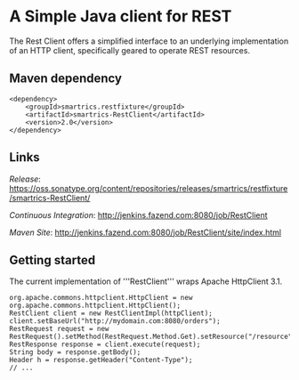 A Simple Java client for REST
=============================

The Rest Client offers a simplified interface to an underlying implementation of an HTTP client, 
specifically geared to operate REST resources.

Maven dependency
----------------
	<dependency>
		<groupId>smartrics.restfixture</groupId>
		<artifactId>smartrics-RestClient</artifactId>
		<version>2.0</version>
	</dependency>

Links
-----

*Release*: https://oss.sonatype.org/content/repositories/releases/smartrics/restfixture/smartrics-RestClient/

*Continuous Integration*: http://jenkins.fazend.com:8080/job/RestClient

*Maven Site*: http://jenkins.fazend.com:8080/job/RestClient/site/index.html

Getting started
---------------

The current implementation of '''RestClient''' wraps Apache HttpClient 3.1.

	org.apache.commons.httpclient.HttpClient = new org.apache.commons.httpclient.HttpClient();
	RestClient client = new RestClientImpl(httpClient);
	client.setBaseUrl("http://mydomain.com:8080/orders");
	RestRequest request = new RestRequest().setMethod(RestRequest.Method.Get).setResource("/resource");
	RestResponse response = client.execute(request);
	String body = response.getBody();
	Header h = response.getHeader("Content-Type");
	// ...
	